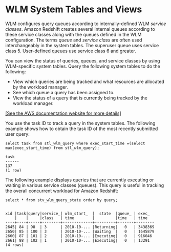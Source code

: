 # WLM System Tables and Views<a name="cm-c-wlm-system-tables-and-views"></a>

WLM configures query queues according to internally\-defined WLM *service classes*\. Amazon Redshift creates several internal queues according to these service classes along with the queues defined in the WLM configuration\. The terms *queue* and *service class* are often used interchangeably in the system tables\. The superuser queue uses service class 5\. User\-defined queues use service class 6 and greater\.

You can view the status of queries, queues, and service classes by using WLM\-specific system tables\. Query the following system tables to do the following:
+ View which queries are being tracked and what resources are allocated by the workload manager\.
+ See which queue a query has been assigned to\.
+ View the status of a query that is currently being tracked by the workload manager\.

[\[See the AWS documentation website for more details\]](http://docs.aws.amazon.com/redshift/latest/dg/cm-c-wlm-system-tables-and-views.html)

 You use the task ID to track a query in the system tables\. The following example shows how to obtain the task ID of the most recently submitted user query: 

```
select task from stl_wlm_query where exec_start_time =(select max(exec_start_time) from stl_wlm_query); 

task 
------ 
137 
(1 row)
```

 The following example displays queries that are currently executing or waiting in various service classes \(queues\)\. This query is useful in tracking the overall concurrent workload for Amazon Redshift: 

```
select * from stv_wlm_query_state order by query;


xid |task|query|service_| wlm_start_  |  state  |queue_ | exec_
    |    |     |class   | time        |         |time   | time
----+----+-----+--------+-------------+---------+-------+--------
2645| 84 | 98  | 3      | 2010-10-... |Returning|   0   | 3438369
2650| 85 | 100 | 3      | 2010-10-... |Waiting  |   0   | 1645879
2660| 87 | 101 | 2      | 2010-10-... |Executing|   0   | 916046
2661| 88 | 102 | 1      | 2010-10-... |Executing|   0   | 13291
(4 rows)
```